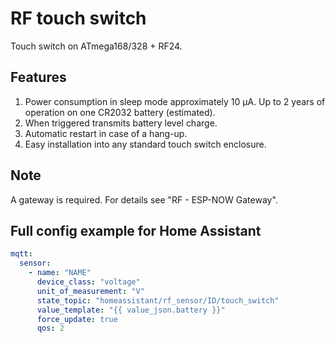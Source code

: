 # RF touch switch

Touch switch on ATmega168/328 + RF24.

## Features

1. Power consumption in sleep mode approximately 10 μA. Up to 2 years of operation on one CR2032 battery (estimated).
2. When triggered transmits battery level charge.
3. Automatic restart in case of a hang-up.
4. Easy installation into any standard touch switch enclosure.

## Note

A gateway is required. For details see "RF - ESP-NOW Gateway".

## Full config example for Home Assistant

```yml
mqtt:
  sensor:
    - name: "NAME"
      device_class: "voltage"
      unit_of_measurement: "V"
      state_topic: "homeassistant/rf_sensor/ID/touch_switch"
      value_template: "{{ value_json.battery }}"
      force_update: true
      qos: 2
```
